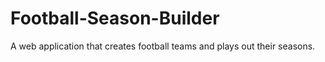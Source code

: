 # Football-Season-Builder

A web application that creates football teams and plays out their seasons.
